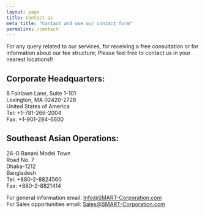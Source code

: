 ```yaml
---
layout: page
title: Contact Us
meta_title: "Contact and use our contact form"
permalink: /contact
---
```


For any query related to our services, for receiving a free consultation or for information about our fee structure;
Please feel free to contact us in your nearest locations!!

## Corporate Headquarters:
8 Fairlawn Lane, Suite 1-101<br>
Lexington, MA 02420-2728<br>
United States of America<br>
Tel: +1-781-266-2004<br>
Fax: +1-901-284-6600<br>

## Southeast Asian Operations:
26-G Banani Model Town<br>
Road No. 7<br>
Dhaka-1212<br>
Bangladesh<br>
Tel: +880-2-8824560<br>
Fax: +880-2-8821414<br>

For general information email: [Info@SMART-Corporation.com](mailto:Info@SMART-Corporation.com)<br>
For Sales opportunities email: [Sales@SMART-Corporation.com](mailto:Sales@SMART-Corporation.com)<br>

